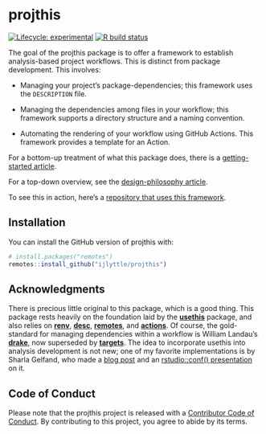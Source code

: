 
<!-- README.md is generated from README.Rmd. Please edit that file -->

# projthis

<!-- badges: start -->

[![Lifecycle:
experimental](https://img.shields.io/badge/lifecycle-experimental-orange.svg)](https://www.tidyverse.org/lifecycle/#experimental)
[![R build
status](https://github.com/ijlyttle/projthis/workflows/R-CMD-check/badge.svg)](https://github.com/ijlyttle/projthis/actions)

<!-- badges: end -->

The goal of the projthis package is to offer a framework to establish
analysis-based project workflows. This is distinct from package
development. This involves:

-   Managing your project’s package-dependencies; this framework uses
    the `DESCRIPTION` file.

-   Managing the dependencies among files in your workflow; this
    framework supports a directory structure and a naming convention.

-   Automating the rendering of your workflow using GitHub Actions. This
    framework provides a template for an Action.

For a bottom-up treatment of what this package does, there is a
[getting-started
article](https://ijlyttle.github.io/projthis/articles/projthis.html).

For a top-down overview, see the [design-philosophy
article](https://ijlyttle.github.io/projthis/articles/design-phlosophy.html).

To see this in action, here’s a [repository that uses this
framework](https://github.com/ijlyttle/covidStates).

## Installation

You can install the GitHub version of projthis with:

``` r
# install.packages("remotes")
remotes::install_github("ijlyttle/projthis")
```

## Acknowledgments

There is precious little original to this package, which is a good
thing. This package rests heavily on the foundation laid by the
[**usethis**](https://usethis.r-lib.org/) package, and also relies on
[**renv**](https://rstudio.github.io/renv/),
[**desc**](https://github.com/r-lib/desc),
[**remotes**](https://remotes.r-lib.org/), and
[**actions**](https://github.com/r-lib/actions). Of course, the
gold-standard for managing dependencies within a workflow is William
Landau’s [**drake**](https://docs.ropensci.org/drake/), now superseded
by [**targets**](https://docs.ropensci.org/targets/). The idea to
incorporate usethis into analysis development is not new; one of my
favorite implementations is by Sharla Gelfand, who made a [blog
post](https://sharla.party/post/usethis-for-reporting/) and an
[rstudio::conf()
presentation](https://rstudio.com/resources/rstudioconf-2020/don-t-repeat-yourself-talk-to-yourself-repeated-reporting-in-the-r-universe/)
on it.

## Code of Conduct

Please note that the projthis project is released with a [Contributor
Code of
Conduct](https://contributor-covenant.org/version/2/0/CODE_OF_CONDUCT.html).
By contributing to this project, you agree to abide by its terms.

